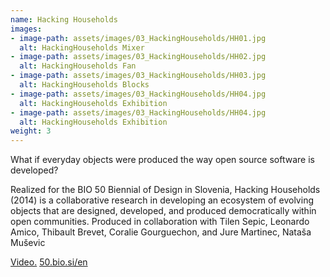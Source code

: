 ```yaml
---
name: Hacking Households
images:
- image-path: assets/images/03_HackingHouseholds/HH01.jpg
  alt: HackingHouseholds Mixer
- image-path: assets/images/03_HackingHouseholds/HH02.jpg
  alt: HackingHouseholds Fan
- image-path: assets/images/03_HackingHouseholds/HH03.jpg
  alt: HackingHouseholds Blocks
- image-path: assets/images/03_HackingHouseholds/HH04.jpg
  alt: HackingHouseholds Exhibition
- image-path: assets/images/03_HackingHouseholds/HH04.jpg
  alt: HackingHouseholds Exhibition
weight: 3
---
```

What if everyday objects were produced the way open source software is developed?

Realized for the BIO 50 Biennial of Design in Slovenia, Hacking Households (2014) is a collaborative research in developing an ecosystem of evolving objects that are designed, developed, and produced democratically within open communities. Produced in collaboration with Tilen Sepic, Leonardo Amico, Thibault Brevet, Coralie Gourguechon, and  Jure Martinec, Nataša Muševic


[Video.](https://vimeo.com/106824084)
[50.bio.si/en](http://50.bio.si/en)
